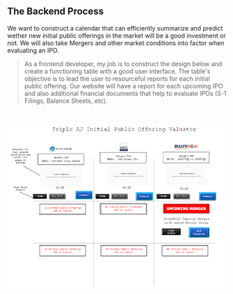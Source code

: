 
## The Backend Process

We want to construct a calendar that can efficiently summarize and predict wether new initial public offerings in the market will be a good investment or not. We will also take Mergers and other market conditions into factor when evaluating an IPO. 

> As a frontend developer, my job is to construct the design below and create a functioning table with a good user interface. The table's objective is to lead the user to resourceful reports for each initial public offering. Our website will have a report for each upcoming IPO and also additional financial documents that help to evaluate IPOs (S-1 Filings, Balance Sheets, etc). 


<br>

![frontend design](/images/csplideo2.png)
